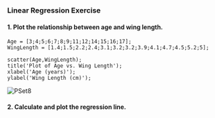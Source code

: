 ### Linear Regression Exercise

#### 1. Plot the relationship between age and wing length. 

```
Age = [3;4;5;6;7;8;9;11;12;14;15;16;17];
WingLength = [1.4;1.5;2.2;2.4;3.1;3.2;3.2;3.9;4.1;4.7;4.5;5.2;5];

scatter(Age,WingLength);
title('Plot of Age vs. Wing Length');
xlabel('Age (years)');
ylabel('Wing Length (cm)');
```


![PSet8](https://user-images.githubusercontent.com/112706184/193486721-14af907b-bd9c-4f05-9fc3-45b6297ca0f3.jpg)

#### 2. Calculate and plot the regression line. 

